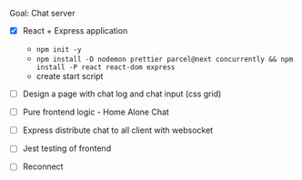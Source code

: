 Goal: Chat server


* [x] React + Express application
    * `npm init -y`
    * `npm install -D nodemon prettier parcel@next concurrently && npm install -P react react-dom express`
    * create start script
* [ ] Design a page with chat log and chat input (css grid)
* [ ] Pure frontend logic - Home Alone Chat
* [ ] Express distribute chat to all client with websocket
* [ ] Jest testing of frontend
* [ ] Reconnect


